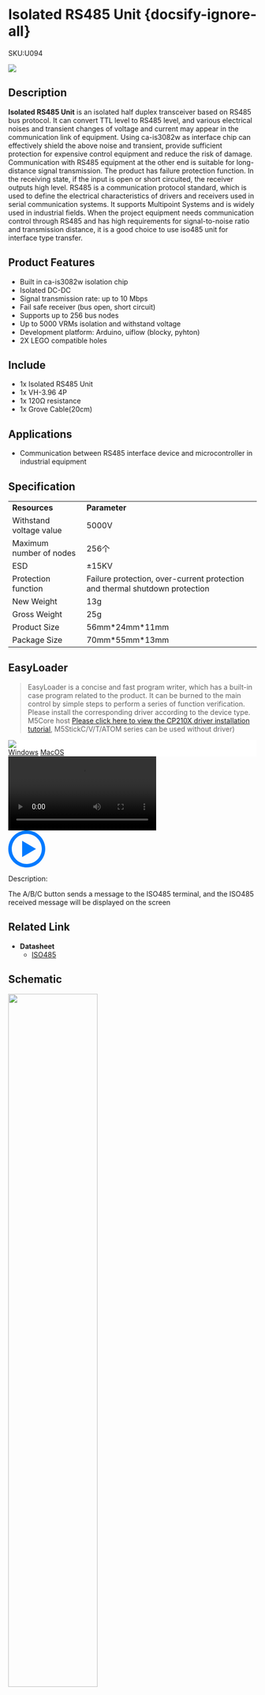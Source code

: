 # Isolated RS485 Unit {docsify-ignore-all}

<el-tag effect="plain">SKU:U094</el-tag>

<div class="product_pic"><img src="assets/img/product_pics/unit/iso485/iso485.webp"></div>

## Description

**Isolated RS485 Unit**  is an isolated half duplex transceiver based on RS485 bus protocol. It can convert TTL level to RS485 level, and various electrical noises and transient changes of voltage and current may appear in the communication link of equipment. Using ca-is3082w as interface chip can effectively shield the above noise and transient, provide sufficient protection for expensive control equipment and reduce the risk of damage. Communication with RS485 equipment at the other end is suitable for long-distance signal transmission. The product has failure protection function. In the receiving state, if the input is open or short circuited, the receiver outputs high level. RS485 is a communication protocol standard, which is used to define the electrical characteristics of drivers and receivers used in serial communication systems. It supports Multipoint Systems and is widely used in industrial fields. When the project equipment needs communication control through RS485 and has high requirements for signal-to-noise ratio and transmission distance, it is a good choice to use iso485 unit for interface type transfer.

## Product Features

- Built in ca-is3082w isolation chip
- Isolated DC-DC
- Signal transmission rate: up to 10 Mbps
- Fail safe receiver (bus open, short circuit)
- Supports up to 256 bus nodes
- Up to 5000 VRMs isolation and withstand voltage
- Development platform: Arduino, uiflow (blocky, pyhton)
- 2X LEGO compatible holes

## Include

- 1x Isolated RS485 Unit
- 1x VH-3.96 4P
- 1x 120Ω resistance
- 1x Grove Cable(20cm)

## Applications

- Communication between RS485 interface device and microcontroller in industrial equipment

## Specification

<table>
   <tr style="font-weight:bold">
      <td>Resources</td>
      <td>Parameter</td>
   </tr>
   <tr>
      <td>Withstand voltage value</td>
      <td>5000V</td>
   </tr>
   <tr>
      <td>Maximum number of nodes</td>
      <td>256个</td>
   </tr>
   <tr>
      <td>ESD</td>
      <td>±15KV</td>
   </tr>
   <tr>
      <td>Protection function</td>
      <td>Failure protection, over-current protection and thermal shutdown protection</td>
   </tr>
   <tr>
   <td>New Weight</td>
      <td>13g</td>
   </tr>
   <tr>
      <td>Gross Weight</td>
      <td>25g</td>
   </tr>
   <tr>
      <td>Product Size</td>
      <td>56mm*24mm*11mm</td>
   </tr>
   <tr>
      <td>Package Size</td>
      <td>70mm*55mm*13mm</td>
   </tr>
 </table>

## EasyLoader

>EasyLoader is a concise and fast program writer, which has a built-in case program related to the product. It can be burned to the main control by simple steps to perform a series of function verification. Please install the corresponding driver according to the device type. M5Core host [Please click here to view the CP210X driver installation tutorial](en/arduino/arduino_development), M5StickC/V/T/ATOM series can be used without driver)

<div class="easyloader-box">
    <div style="background-color:white;">
        <div><img src="https://m5stack.oss-cn-shenzhen.aliyuncs.com/image/easyloader_intro.webp"></div>
        <div class="easyloader-btn">
            <a href="https://m5stack.oss-cn-shenzhen.aliyuncs.com/EasyLoader/Windows/UNIT/For%20M5Core/EasyLoader_ISO485_UNIT_With_M5Core.exe">Windows</a>
            <a href="https://m5stack.oss-cn-shenzhen.aliyuncs.com/EasyLoader/MacOS/UNIT/EasyLoader_ISO485_Unit_For_M5Core_.dmg">MacOS</a>
        </div>
    </div>
    <div>
        <video id="example_video" controls>
            <source src="https://m5stack.oss-cn-shenzhen.aliyuncs.com/video/Product_example_video/Unit/ISO485.mp4" type="video/mp4">
        </video>
        <div class="easyloader-mask">
        <a>
            <svg id="play-btn" t="1583228776634" class="icon" viewBox="0 0 1024 1024" version="1.1" xmlns="http://www.w3.org/2000/svg" p-id="4152" width="75" height="75"><path d="M512 0C229.216 0 0 229.216 0 512s229.216 512 512 512 512-229.216 512-512S794.784 0 512 0z m0 928C282.24 928 96 741.76 96 512S282.24 96 512 96s416 186.24 416 416-186.24 416-416 416zM384 288l384 224-384 224z" p-id="4153" fill="#007aff"></path></svg></a>
            <p>Description:</p>
            <p>The A/B/C button sends a message to the ISO485 terminal, and the ISO485 received message will be displayed on the screen</p>
        </div>
    </div>
</div>

## Related Link

-  **Datasheet** 
   - [ISO485](https://m5stack.oss-cn-shenzhen.aliyuncs.com/resource/docs/datasheet/unit/IS3082W.pdf)

## Schematic

<img src="assets/img/product_pics/unit/iso485/iso485_sch.webp" width="60%">

### Pin Map

<table>
 <tr><td>M5Core(GROVE C)</td><td>U2RXD(GPIO16)</td><td>U2TXD(GPIO17)</td><td>5V</td><td>GND</td></tr>
 <tr><td>ISO485 Unit</td><td>RS485 RXD</td><td>RS485 TXD</td><td>5V</td><td>GND</td></tr>
</table>

## Example

### 1. Arduino IDE

To get complete code, please click [here](https://github.com/m5stack/M5-ProductExampleCodes/tree/master/Unit/ISO485)


<script>

   var purchase_link = 'https://m5stack.com/collections/m5-unit/products/rs485-module';

   anchor_search(purchase_link);
   scrollFunc();

</script>